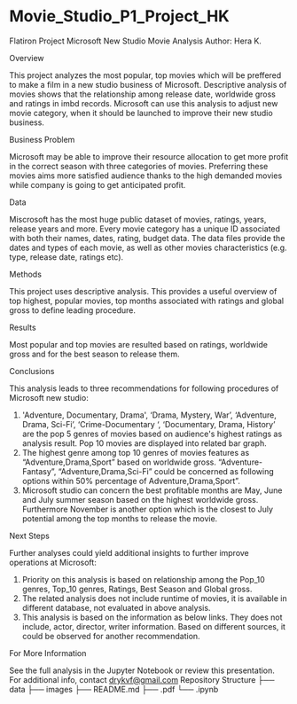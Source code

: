 # Movie_Studio_P1_Project_HK
Flatiron Project 
Microsoft New Studio Movie Analysis
Author: Hera K.

Overview

This project analyzes the most popular, top movies which will be preffered to make a film in a new studio business of Microsoft. Descriptive analysis of movies shows that the relationship among release date, worldwide gross and ratings in imbd records. Microsoft can use this analysis to adjust new movie category, when it should be launched to improve their new studio business.

Business Problem

Microsoft may be able to improve their resource allocation to get more profit in the correct season with three categories of movies. Preferring these movies aims more satisfied audience thanks to the high demanded movies while company is going to get anticipated profit.

Data

Miscrosoft has the most huge public dataset of movies, ratings, years, release years and more. Every movie category has a unique ID associated with both their names, dates, rating, budget data. The data files provide the dates and types of each movie, as well as other movies characteristics (e.g. type, release date, ratings etc).

Methods

This project uses descriptive analysis. This provides a useful overview of top highest, popular movies, top months associated with ratings and global gross to define leading procedure.

Results

Most popular and top movies are resulted based on ratings, worldwide gross and for the best season to release them.

Conclusions

This analysis leads to three recommendations for following procedures of Microsoft new studio:

1. 'Adventure, Documentary, Drama', ‘Drama, Mystery, War’, ‘Adventure, Drama, Sci-Fi’, ‘Crime-Documentary ‘, ‘Documentary, Drama, History’ are the pop 5 genres of movies based on audience's highest ratings as analysis result. Pop 10 movies are displayed into related bar graph.
2.  The highest genre among top 10 genres of movies features as “Adventure,Drama,Sport” based on worldwide gross. “Adventure-Fantasy”, “Adventure,Drama,Sci-Fi” could be concerned as following options within 50% percentage of Adventure,Drama,Sport”.
3.  Microsoft studio can concern the best profitable months are May, June and July summer season based on the highest worldwide gross. Furthermore November is another option which is the closest to July potential among the top months to release the movie.

Next Steps

Further analyses could yield additional insights to further improve operations at Microsoft:
1. Priority on this analysis is based on relationship among the Pop_10 genres, Top_10 genres, Ratings, Best Season and Global gross. 
2. The related analysis does not include runtime of movies, it is available in different database, not evaluated in above analysis.
3. This analysis is based on the information as below links. They does not include, actor, director, writer information. Based on different sources, it could be observed for another recommendation.

For More Information

See the full analysis in the Jupyter Notebook or review this presentation.
For additional info, contact drykvf@gmail.com
Repository Structure
├── data
├── images
├── README.md
├── .pdf
└── .ipynb

